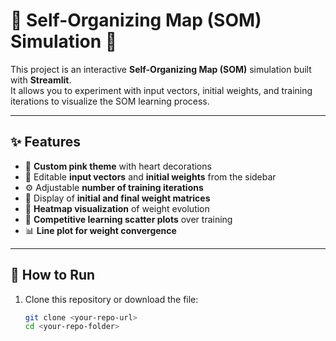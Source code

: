 
# 💖 Self-Organizing Map (SOM) Simulation 💖

This project is an interactive **Self-Organizing Map (SOM)** simulation built with **Streamlit**.  
It allows you to experiment with input vectors, initial weights, and training iterations to visualize the SOM learning process.

---

## ✨ Features
- 🎨 **Custom pink theme** with heart decorations  
- 📝 Editable **input vectors** and **initial weights** from the sidebar  
- ⚙️ Adjustable **number of training iterations**  
- 🔢 Display of **initial and final weight matrices**  
- 🔄 **Heatmap visualization** of weight evolution  
- 📌 **Competitive learning scatter plots** over training  
- 📊 **Line plot for weight convergence**  

---

## 🚀 How to Run

1. Clone this repository or download the file:
   ```bash
   git clone <your-repo-url>
   cd <your-repo-folder>
